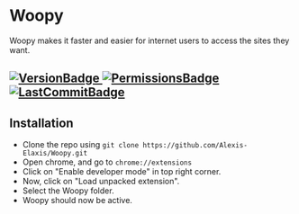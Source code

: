 # Woopy
Woopy makes it faster and easier for internet users to access the sites they want.

[![VersionBadge](https://img.shields.io/chrome-web-store/v/ljkndohpgfnpdbocmfhlgbhhgdbnpmih) ![PermissionsBadge](https://img.shields.io/github/manifest-json/permissions/Alexis-Elaxis/Woopy)](https://chrome.google.com/webstore/detail/woopy/ljkndohpgfnpdbocmfhlgbhhgdbnpmih)
[![LastCommitBadge](https://img.shields.io/github/last-commit/Alexis-Elaxis/Woopy)](https://github.com/Alexis-Elaxis/Woopy)
---
## Installation

- Clone the repo using `git clone https://github.com/Alexis-Elaxis/Woopy.git` 
- Open chrome, and go to `chrome://extensions`
- Click on "Enable developer mode" in top right corner.
- Now, click on "Load unpacked extension".
- Select the Woopy folder.
- Woopy should now be active.

